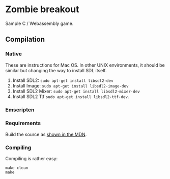 # Zombie breakout

Sample C / Webassembly game.

## Compilation

### Native

These are instructions for Mac OS. In other UNIX environments, it should be similar but changing the way to install SDL itself.


1. Install SDL2: `sudo apt-get install libsdl2-dev`
2. Install Image: `sudo apt-get install libsdl2-image-dev`
3. Install SDL2 Mixer: `sudo apt-get install libsdl2-mixer-dev`
4. Install SDL2 Ttf `sudo apt-get install libsdl2-ttf-dev`.

### Emscripten

### Requirements

Build the source as [shown in the MDN](https://developer.mozilla.org/en-US/docs/Mozilla/Projects/SpiderMonkey/Build_Documentation).

### Compiling

Compiling is rather easy:

```
make clean
make
```

